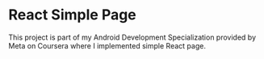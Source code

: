 # React Simple Page
This project is part of my Android Development Specialization provided by Meta on Coursera where I implemented simple React page.

